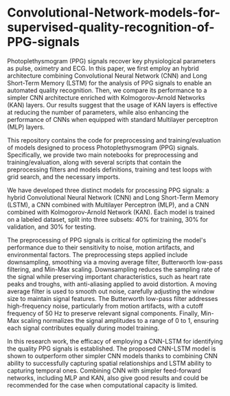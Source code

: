 # Convolutional-Network-models-for-supervised-quality-recognition-of-PPG-signals

Photoplethysmogram (PPG) signals recover key physiological
parameters as pulse, oximetry and ECG. In this paper, we first employ an hybrid
architecture combining Convolutional Neural Network (CNN) and Long Short-Term Memory (LSTM)
for the analysis of PPG signals to enable an automated quality recognition.
Then, we compare its performance to a simpler CNN architecture enriched with Kolmogorov-Arnold
Networks (KAN) layers.
Our results suggest that the usage of KAN layers is effective at reducing the number of
parameters, while also enhancing the performance of CNNs when 
equipped with standard Multilayer perceptron (MLP) layers.

This repository contains the code for preprocessing and training/evaluation of models designed to process Photoplethysmogram (PPG) signals. Specifically, we provide two main notebooks for preprocessing and training/evaluation, along with several scripts that contain the preprocessing filters and models definitions, training and test loops with grid search, and the necessary imports.

We have developed three distinct models for processing PPG signals: a hybrid Convolutional Neural Network (CNN) and Long Short-Term Memory (LSTM), a CNN combined with Multilayer Perceptron (MLP), and a CNN combined with Kolmogorov-Arnold Network (KAN). Each model is trained on a labeled dataset, split into three subsets: 40% for training, 30% for validation, and 30% for testing.

The preprocessing of PPG signals is critical for optimizing the model's performance due to their sensitivity to noise, motion artifacts, and environmental factors. The preprocessing steps applied include downsampling, smoothing via a moving average filter, Butterworth low-pass filtering, and Min-Max scaling. Downsampling reduces the sampling rate of the signal while preserving important characteristics, such as heart rate peaks and troughs, with anti-aliasing applied to avoid distortion. A moving average filter is used to smooth out noise, carefully adjusting the window size to maintain signal features. The Butterworth low-pass filter addresses high-frequency noise, particularly from motion artifacts, with a cutoff frequency of 50 Hz to preserve relevant signal components. Finally, Min-Max scaling normalizes the signal amplitudes to a range of 0 to 1, ensuring each signal contributes equally during model training.

In this research work, the efficacy of employing a CNN-LSTM for identifying the quality PPG signals is established. The proposed CNN-LSTM model is shown to outperform other simpler CNN models thanks to combining CNN ability to successfully capturing spatial relationships and LSTM ability to capturing temporal ones. Combining CNN with simpler feed-forward networks, including MLP and KAN, also give good results and could be recommended for the case when computational capacity is limited.
